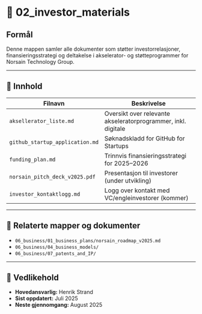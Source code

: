 # 📁 02_investor_materials

## Formål
Denne mappen samler alle dokumenter som støtter investorrelasjoner, finansieringsstrategi og deltakelse i akselerator- og støtteprogrammer for Norsain Technology Group.

---

## 📄 Innhold

| Filnavn | Beskrivelse |
|---------|-------------|
| `aksellerator_liste.md` | Oversikt over relevante akseleratorprogrammer, inkl. digitale |
| `github_startup_application.md` | Søknadskladd for GitHub for Startups |
| `funding_plan.md` | Trinnvis finansieringsstrategi for 2025–2026 |
| `norsain_pitch_deck_v2025.pdf` | Presentasjon til investorer (under utvikling) |
| `investor_kontaktlogg.md` | Logg over kontakt med VC/engleinvestorer (kommer) |

---

## 🔗 Relaterte mapper og dokumenter

- `06_business/01_business_plans/norsain_roadmap_v2025.md`  
- `06_business/04_business_models/`  
- `06_business/07_patents_and_IP/`

---

## 🧾 Vedlikehold

- **Hovedansvarlig:** Henrik Strand  
- **Sist oppdatert:** Juli 2025  
- **Neste gjennomgang:** August 2025